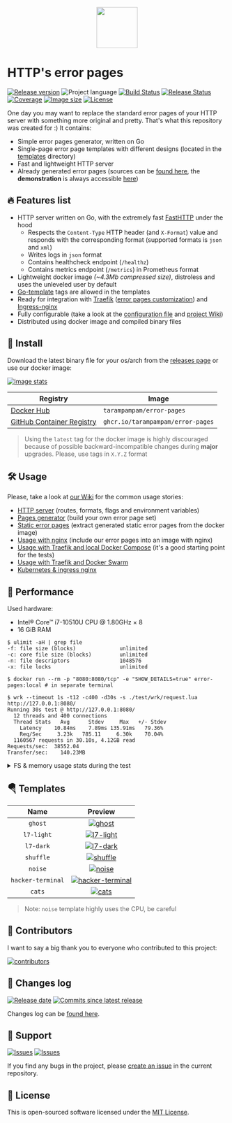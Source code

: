 <p align="center">
  <img src="https://hsto.org/webt/rm/9y/ww/rm9ywwx3gjv9agwkcmllhsuyo7k.png" width="94" alt="" />
</p>

# HTTP's error pages

[![Release version][badge-release]][releases]
![Project language][badge-lang]
[![Build Status][badge-ci-build]][actions-page]
[![Release Status][badge-ci-release]][actions-page]
[![Coverage][badge-coverage]][coverage]
[![Image size][badge-image-size]][docker-hub]
[![License][badge-license]][license]

One day you may want to replace the standard error pages of your HTTP server with something more original and pretty. That's what this repository was created for :) It contains:

- Simple error pages generator, written on Go
- Single-page error page templates with different designs (located in the [templates](https://github.com/tarampampam/error-pages/tree/master/templates) directory)
- Fast and lightweight HTTP server
- Already generated error pages (sources can be [found here][preview-sources], the **demonstration** is always accessible [here][preview-demo])

## 🔥 Features list

- HTTP server written on Go, with the extremely fast [FastHTTP][fasthttp] under the hood
  - Respects the `Content-Type` HTTP header (and `X-Format`) value and responds with the corresponding format (supported formats is `json` and `xml`)
  - Writes logs in `json` format
  - Contains healthcheck endpoint (`/healthz`)
  - Contains metrics endpoint (`/metrics`) in Prometheus format
- Lightweight docker image _(~4.3Mb compressed size)_, distroless and uses the unleveled user by default
- [Go-template](https://pkg.go.dev/text/template) tags are allowed in the templates
- Ready for integration with [Traefik][traefik] ([error pages customization](https://doc.traefik.io/traefik/middlewares/http/errorpages/)) and [Ingress-nginx][ingress-nginx]
- Fully configurable (take a look at the [configuration file](https://github.com/tarampampam/error-pages/blob/master/error-pages.yml) and [project Wiki][wiki])
- Distributed using docker image and compiled binary files

## 🧩 Install

Download the latest binary file for your os/arch from the [releases page][releases] or use our docker image:

[![image stats](https://dockeri.co/image/tarampampam/error-pages)][docker-hub-tags]

| Registry                          | Image                             |
|-----------------------------------|-----------------------------------|
| [Docker Hub][docker-hub]          | `tarampampam/error-pages`         |
| [GitHub Container Registry][ghcr] | `ghcr.io/tarampampam/error-pages` |

> Using the `latest` tag for the docker image is highly discouraged because of possible backward-incompatible changes during **major** upgrades. Please, use tags in `X.Y.Z` format

## 🛠 Usage

Please, take a look at [our Wiki][wiki] for the common usage stories:

- [HTTP server][wiki-http-server] (routes, formats, flags and environment variables)
- [Pages generator][wiki-generator] (build your own error page set)
- [Static error pages][wiki-static-error-pages] (extract generated static error pages from the docker image)
- [Usage with nginx][wiki-usage-with-nginx] (include our error pages into an image with nginx)
- [Usage with Traefik and local Docker Compose][wiki-traefik-docker-compose] (it's a good starting point for the tests)
- [Usage with Traefik and Docker Swarm][wiki-traefik-swarm]
- [Kubernetes & ingress nginx][wiki-k8s-ingress-nginx]

[wiki]:https://github.com/tarampampam/error-pages/wiki
[wiki-http-server]:https://github.com/tarampampam/error-pages/wiki/HTTP-server
[wiki-generator]:https://github.com/tarampampam/error-pages/wiki/Generator
[wiki-static-error-pages]:https://github.com/tarampampam/error-pages/wiki/Static-error-pages
[wiki-usage-with-nginx]:https://github.com/tarampampam/error-pages/wiki/Usage-with-nginx
[wiki-traefik-swarm]:https://github.com/tarampampam/error-pages/wiki/Traefik-(docker-swarm)
[wiki-traefik-docker-compose]:https://github.com/tarampampam/error-pages/wiki/Traefik-(docker-compose)
[wiki-k8s-ingress-nginx]:https://github.com/tarampampam/error-pages/wiki/Kubernetes-&-ingress-nginx

## 🦾 Performance

Used hardware:

- Intel® Core™ i7-10510U CPU @ 1.80GHz × 8
- 16 GiB RAM

```shell
$ ulimit -aH | grep file
-f: file size (blocks)              unlimited
-c: core file size (blocks)         unlimited
-n: file descriptors                1048576
-x: file locks                      unlimited

$ docker run --rm -p "8080:8080/tcp" -e "SHOW_DETAILS=true" error-pages:local # in separate terminal

$ wrk --timeout 1s -t12 -c400 -d30s -s ./test/wrk/request.lua http://127.0.0.1:8080/
Running 30s test @ http://127.0.0.1:8080/
  12 threads and 400 connections
  Thread Stats   Avg      Stdev     Max   +/- Stdev
    Latency    10.84ms    7.89ms 135.91ms   79.36%
    Req/Sec     3.23k   785.11     6.30k    70.04%
  1160567 requests in 30.10s, 4.12GB read
Requests/sec:  38552.04
Transfer/sec:    140.23MB
```

<details>
  <summary>FS & memory usage stats during the test</summary>

  <p align="center">
    <img src="https://hsto.org/webt/ts/w-/lz/tsw-lznvru0ngjneiimkwq7ysyc.png" alt="" />
  </p>
</details>

## 🪂 Templates

|       Name        |                              Preview                               |
|:-----------------:|:------------------------------------------------------------------:|
|      `ghost`      |                [![ghost][ghost-screen]][ghost-link]                |
|    `l7-light`     |           [![l7-light][l7-light-screen]][l7-light-link]            |
|     `l7-dark`     |             [![l7-dark][l7-dark-screen]][l7-dark-link]             |
|     `shuffle`     |             [![shuffle][shuffle-screen]][shuffle-link]             |
|      `noise`      |                [![noise][noise-screen]][noise-link]                |
| `hacker-terminal` | [![hacker-terminal][hacker-terminal-screen]][hacker-terminal-link] |
|      `cats`       |                 [![cats][cats-screen]][cats-link]                  |

> Note: `noise` template highly uses the CPU, be careful

[ghost-screen]:https://hsto.org/webt/oj/cl/4k/ojcl4ko_cvusy5xuki6efffzsyo.gif
[ghost-link]:https://tarampampam.github.io/error-pages/ghost/404.html
[l7-light-screen]:https://hsto.org/webt/xc/iq/vt/xciqvty-aoj-rchfarsjhutpjny.png
[l7-light-link]:https://tarampampam.github.io/error-pages/l7-light/404.html
[l7-dark-screen]:https://hsto.org/webt/s1/ih/yr/s1ihyrqs_y-sgraoimfhk6ypney.png
[l7-dark-link]:https://tarampampam.github.io/error-pages/l7-dark/404.html
[shuffle-screen]:https://hsto.org/webt/7w/rk/3m/7wrk3mrzz3y8qfqwovmuvacu-bs.gif
[shuffle-link]:https://tarampampam.github.io/error-pages/shuffle/404.html
[noise-screen]:https://hsto.org/webt/42/oq/8y/42oq8yok_i-arrafjt6hds_7ahy.gif
[noise-link]:https://tarampampam.github.io/error-pages/noise/404.html
[hacker-terminal-screen]:https://hsto.org/webt/5s/l0/p1/5sl0p1_ud_nalzjzsj5slz6dfda.gif
[hacker-terminal-link]:https://tarampampam.github.io/error-pages/hacker-terminal/404.html
[cats-screen]:https://hsto.org/webt/_g/y-/ke/_gy-keqinz-3867jbw36v37-iwe.jpeg
[cats-link]:https://tarampampam.github.io/error-pages/cats/404.html

## 🦾 Contributors

I want to say a big thank you to everyone who contributed to this project:

[![contributors](https://contrib.rocks/image?repo=tarampampam/error-pages)][contributors]

[contributors]:https://github.com/tarampampam/error-pages/graphs/contributors

## 📰 Changes log

[![Release date][badge-release-date]][releases]
[![Commits since latest release][badge-commits]][commits]

Changes log can be [found here][changelog].

## 👾 Support

[![Issues][badge-issues]][issues]
[![Issues][badge-prs]][prs]

If you find any bugs in the project, please [create an issue][new-issue] in the current repository.

## 📖 License

This is open-sourced software licensed under the [MIT License][license].

[badge-ci-build]:https://img.shields.io/github/workflow/status/tarampampam/error-pages/tests?maxAge=30&label=tests&logo=github
[badge-ci-release]:https://img.shields.io/github/workflow/status/tarampampam/error-pages/release?maxAge=30&label=release&logo=github
[badge-coverage]:https://img.shields.io/codecov/c/github/tarampampam/error-pages/master.svg?maxAge=30
[badge-release]:https://img.shields.io/github/release/tarampampam/error-pages.svg?maxAge=30
[badge-image-size]:https://img.shields.io/docker/image-size/tarampampam/error-pages/latest?maxAge=30
[badge-lang]:https://img.shields.io/github/go-mod/go-version/tarampampam/error-pages?longCache=true
[badge-license]:https://img.shields.io/github/license/tarampampam/error-pages.svg?longCache=true
[badge-release-date]:https://img.shields.io/github/release-date/tarampampam/error-pages.svg?maxAge=180
[badge-commits]:https://img.shields.io/github/commits-since/tarampampam/error-pages/latest.svg?maxAge=45
[badge-issues]:https://img.shields.io/github/issues/tarampampam/error-pages.svg?maxAge=45
[badge-prs]:https://img.shields.io/github/issues-pr/tarampampam/error-pages.svg?maxAge=45

[coverage]:https://codecov.io/gh/tarampampam/error-pages
[actions-page]:https://github.com/tarampampam/error-pages/actions
[docker-hub]:https://hub.docker.com/r/tarampampam/error-pages
[docker-hub-tags]:https://hub.docker.com/r/tarampampam/error-pages/tags
[license]:https://github.com/tarampampam/error-pages/blob/master/LICENSE
[releases]:https://github.com/tarampampam/error-pages/releases
[commits]:https://github.com/tarampampam/error-pages/commits
[changelog]:https://github.com/tarampampam/error-pages/blob/master/CHANGELOG.md
[issues]:https://github.com/tarampampam/error-pages/issues
[new-issue]:https://github.com/tarampampam/error-pages/issues/new/choose
[prs]:https://github.com/tarampampam/error-pages/pulls
[ghcr]:https://github.com/users/tarampampam/packages/container/package/error-pages

[fasthttp]:https://github.com/valyala/fasthttp
[preview-sources]:https://github.com/tarampampam/error-pages/tree/gh-pages
[preview-demo]:https://tarampampam.github.io/error-pages/
[traefik]:https://github.com/traefik/traefik
[ingress-nginx]:https://github.com/kubernetes/ingress-nginx/tree/main/charts/ingress-nginx

